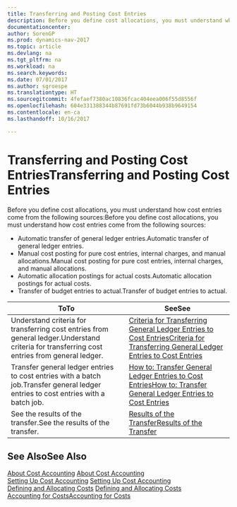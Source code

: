 ```yaml
---
title: Transferring and Posting Cost Entries
description: Before you define cost allocations, you must understand where cost entries come from.
documentationcenter: 
author: SorenGP
ms.prod: dynamics-nav-2017
ms.topic: article
ms.devlang: na
ms.tgt_pltfrm: na
ms.workload: na
ms.search.keywords: 
ms.date: 07/01/2017
ms.author: sgroespe
ms.translationtype: HT
ms.sourcegitcommit: 4fefaef7380ac10836fcac404eea006f55d8556f
ms.openlocfilehash: 604e331388344b87691fd73b6044b938b9649154
ms.contentlocale: en-ca
ms.lasthandoff: 10/16/2017

---
```

# <a name="transferring-and-posting-cost-entries"></a><span data-ttu-id="c6de7-103">Transferring and Posting Cost Entries</span><span class="sxs-lookup"><span data-stu-id="c6de7-103">Transferring and Posting Cost Entries</span></span>
<span data-ttu-id="c6de7-104">Before you define cost allocations, you must understand how cost entries come from the following sources:</span><span class="sxs-lookup"><span data-stu-id="c6de7-104">Before you define cost allocations, you must understand how cost entries come from the following sources:</span></span>  

-   <span data-ttu-id="c6de7-105">Automatic transfer of general ledger entries.</span><span class="sxs-lookup"><span data-stu-id="c6de7-105">Automatic transfer of general ledger entries.</span></span>  
-   <span data-ttu-id="c6de7-106">Manual cost posting for pure cost entries, internal charges, and manual allocations.</span><span class="sxs-lookup"><span data-stu-id="c6de7-106">Manual cost posting for pure cost entries, internal charges, and manual allocations.</span></span>  
-   <span data-ttu-id="c6de7-107">Automatic allocation postings for actual costs.</span><span class="sxs-lookup"><span data-stu-id="c6de7-107">Automatic allocation postings for actual costs.</span></span>  
-   <span data-ttu-id="c6de7-108">Transfer of budget entries to actual.</span><span class="sxs-lookup"><span data-stu-id="c6de7-108">Transfer of budget entries to actual.</span></span>  

|<span data-ttu-id="c6de7-109">**To**</span><span class="sxs-lookup"><span data-stu-id="c6de7-109">**To**</span></span>|<span data-ttu-id="c6de7-110">**See**</span><span class="sxs-lookup"><span data-stu-id="c6de7-110">**See**</span></span>|  
|------------|-------------|  
|<span data-ttu-id="c6de7-111">Understand criteria for transferring cost entries from general ledger.</span><span class="sxs-lookup"><span data-stu-id="c6de7-111">Understand criteria for transferring cost entries from general ledger.</span></span>|[<span data-ttu-id="c6de7-112">Criteria for Transferring General Ledger Entries to Cost Entries</span><span class="sxs-lookup"><span data-stu-id="c6de7-112">Criteria for Transferring General Ledger Entries to Cost Entries</span></span>](finance-criteria-for-transferring-general-ledger-entries-to-cost-entries.md)|  
|<span data-ttu-id="c6de7-113">Transfer general ledger entries to cost entries with a batch job.</span><span class="sxs-lookup"><span data-stu-id="c6de7-113">Transfer general ledger entries to cost entries with a batch job.</span></span>|[<span data-ttu-id="c6de7-114">How to: Transfer General Ledger Entries to Cost Entries</span><span class="sxs-lookup"><span data-stu-id="c6de7-114">How to: Transfer General Ledger Entries to Cost Entries</span></span>](finance-how-to-transfer-general-ledger-entries-to-cost-entries.md)|  
|<span data-ttu-id="c6de7-115">See the results of the transfer.</span><span class="sxs-lookup"><span data-stu-id="c6de7-115">See the results of the transfer.</span></span>|[<span data-ttu-id="c6de7-116">Results of the Transfer</span><span class="sxs-lookup"><span data-stu-id="c6de7-116">Results of the Transfer</span></span>](finance-results-of-the-transfer.md)|  

## <a name="see-also"></a><span data-ttu-id="c6de7-117">See Also</span><span class="sxs-lookup"><span data-stu-id="c6de7-117">See Also</span></span>  
 <span data-ttu-id="c6de7-118">[About Cost Accounting](finance-about-cost-accounting.md) </span><span class="sxs-lookup"><span data-stu-id="c6de7-118">[About Cost Accounting](finance-about-cost-accounting.md) </span></span>  
 <span data-ttu-id="c6de7-119">[Setting Up Cost Accounting](finance-set-up-cost-accounting.md) </span><span class="sxs-lookup"><span data-stu-id="c6de7-119">[Setting Up Cost Accounting](finance-set-up-cost-accounting.md) </span></span>  
 <span data-ttu-id="c6de7-120">[Defining and Allocating Costs](finance-define-and-allocate-costs.md) </span><span class="sxs-lookup"><span data-stu-id="c6de7-120">[Defining and Allocating Costs](finance-define-and-allocate-costs.md) </span></span>  
 [<span data-ttu-id="c6de7-121">Accounting for Costs</span><span class="sxs-lookup"><span data-stu-id="c6de7-121">Accounting for Costs</span></span>](finance-manage-cost-accounting.md)

